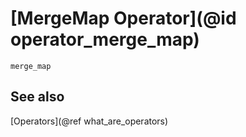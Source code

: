 # [MergeMap Operator](@id operator_merge_map)

```@docs
merge_map
```

## See also

[Operators](@ref what_are_operators)
